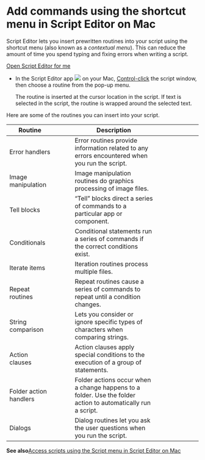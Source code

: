 # Add commands using the shortcut menu in Script Editor on Mac

Script Editor lets you insert prewritten routines into your script using the shortcut menu (also known as a *contextual menu*). This can reduce the amount of time you spend typing and fixing errors when writing a script.

[Open Script Editor for me](x-help-action://openApp?bundleId=com.apple.ScriptEditor2)

* In the Script Editor app ![](https://help.apple.com/assets/67DB7E842551EA97CB00BED5/67DB7E8502C5F38AAF0D7DC6/en_US/2d1774dafc25e40f6f806216d54cdf01.png) on your Mac, [Control-click](https://support.apple.com/guide/script-editor/aside/glosb9214f98/2.11/mac/26) the script window, then choose a routine from the pop-up menu.

  The routine is inserted at the cursor location in the script. If text is selected in the script, the routine is wrapped around the selected text.

Here are some of the routines you can insert into your script.

| Routine | | | | Description | | | | | | | |
| --- | --- | --- | --- | --- | --- | --- | --- | --- | --- | --- | --- |
| Error handlers | | | | Error routines provide information related to any errors encountered when you run the script. | | | | | | | |
| Image manipulation | | | | Image manipulation routines do graphics processing of image files. | | | | | | | |
| Tell blocks | | | | “Tell” blocks direct a series of commands to a particular app or component. | | | | | | | |
| Conditionals | | | | Conditional statements run a series of commands if the correct conditions exist. | | | | | | | |
| Iterate items | | | | Iteration routines process multiple files. | | | | | | | |
| Repeat routines | | | | Repeat routines cause a series of commands to repeat until a condition changes. | | | | | | | |
| String comparison | | | | Lets you consider or ignore specific types of characters when comparing strings. | | | | | | | |
| Action clauses | | | | Action clauses apply special conditions to the execution of a group of statements. | | | | | | | |
| Folder action handlers | | | | Folder actions occur when a change happens to a folder. Use the folder action to automatically run a script. | | | | | | | |
| Dialogs | | | | Dialog routines let you ask the user questions when you run the script. | | | | | | | |

**See also**[Access scripts using the Script menu in Script Editor on Mac](https://support.apple.com/guide/script-editor/access-scripts-using-the-script-menu-scpedt27975/2.11/mac/26)
